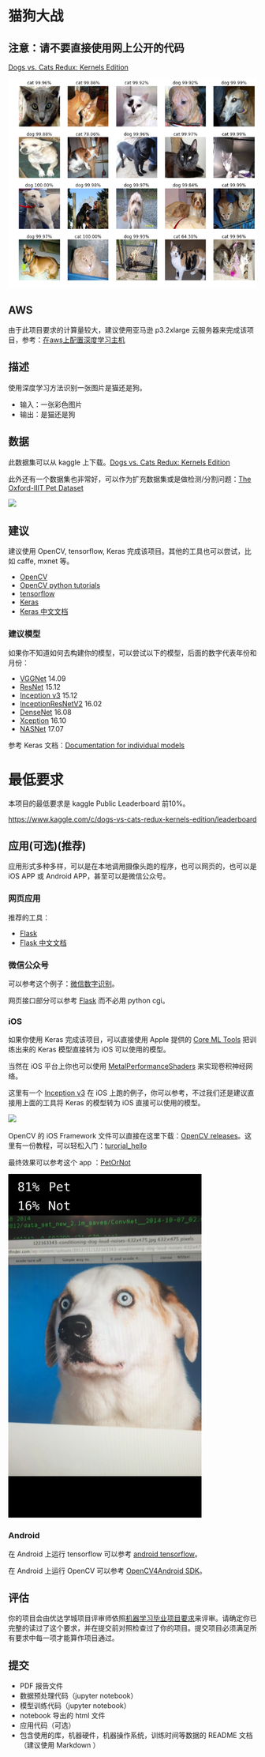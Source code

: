 # 猫狗大战

## 注意：请不要直接使用网上公开的代码

[Dogs vs. Cats Redux: Kernels Edition
](https://www.kaggle.com/c/dogs-vs-cats-redux-kernels-edition)

![](dogvscat.png)

## AWS

由于此项目要求的计算量较大，建议使用亚马逊 p3.2xlarge 云服务器来完成该项目，参考：[在aws上配置深度学习主机 ](https://zhuanlan.zhihu.com/p/25066187)

## 描述

使用深度学习方法识别一张图片是猫还是狗。

* 输入：一张彩色图片
* 输出：是猫还是狗

## 数据

此数据集可以从 kaggle 上下载。[Dogs vs. Cats Redux: Kernels Edition](https://www.kaggle.com/c/dogs-vs-cats-redux-kernels-edition/data)

此外还有一个数据集也非常好，可以作为扩充数据集或是做检测/分割问题：[The Oxford-IIIT Pet Dataset](http://www.robots.ox.ac.uk/~vgg/data/pets/)

![](http://www.robots.ox.ac.uk/~vgg/data/pets/pet_annotations.jpg)

## 建议

建议使用 OpenCV, tensorflow, Keras 完成该项目。其他的工具也可以尝试，比如 caffe, mxnet 等。

* [OpenCV](https://github.com/opencv/opencv)
* [OpenCV python tutorials](http://docs.opencv.org/3.1.0/d6/d00/tutorial_py_root.html)
* [tensorflow](https://github.com/tensorflow/tensorflow)
* [Keras](https://github.com/fchollet/keras)
* [Keras 中文文档](http://keras-cn.readthedocs.io/)

### 建议模型

如果你不知道如何去构建你的模型，可以尝试以下的模型，后面的数字代表年份和月份：

* [VGGNet](https://arxiv.org/abs/1409.1556) 14.09
* [ResNet](https://arxiv.org/abs/1512.03385) 15.12
* [Inception v3](https://arxiv.org/abs/1512.00567) 15.12
* [InceptionResNetV2](https://arxiv.org/abs/1602.07261) 16.02
* [DenseNet](https://arxiv.org/abs/1608.06993) 16.08
* [Xception](https://arxiv.org/abs/1610.02357) 16.10
* [NASNet](https://arxiv.org/abs/1707.07012) 17.07

参考 Keras 文档：[Documentation for individual models](https://keras.io/applications/#documentation-for-individual-models)

# 最低要求

本项目的最低要求是 kaggle Public Leaderboard 前10%。

https://www.kaggle.com/c/dogs-vs-cats-redux-kernels-edition/leaderboard

## 应用(可选)(推荐)

应用形式多种多样，可以是在本地调用摄像头跑的程序，也可以网页的，也可以是 iOS APP 或 Android APP，甚至可以是微信公众号。

### 网页应用

推荐的工具：

* [Flask](https://github.com/pallets/flask)
* [Flask 中文文档](http://docs.jinkan.org/docs/flask/)

### 微信公众号

可以参考这个例子：[微信数字识别](https://github.com/ypwhs/wechat_digit_recognition)。

网页接口部分可以参考 [Flask](https://github.com/pallets/flask) 而不必用 python cgi。

### iOS

如果你使用 Keras 完成该项目，可以直接使用 Apple 提供的 [Core ML Tools](https://developer.apple.com/documentation/coreml/converting_trained_models_to_core_ml) 把训练出来的 Keras 模型直接转为 iOS 可以使用的模型。

当然在 iOS 平台上你也可以使用 [MetalPerformanceShaders](https://developer.apple.com/reference/metalperformanceshaders) 来实现卷积神经网络。

这里有一个 [Inception v3](https://github.com/shu223/iOS-10-Sampler/blob/master/iOS-10-Sampler/Samples/Inception3Net.swift) 在 iOS 上跑的例子，你可以参考，不过我们还是建议直接用上面的工具将 Keras 的模型转为 iOS 直接可以使用的模型。

![](https://raw.githubusercontent.com/shu223/iOS-10-Sampler/master/README_resources/imagerecog.gif)

OpenCV 的 iOS Framework 文件可以直接在这里下载：[OpenCV releases](https://github.com/opencv/opencv/releases)。这里有一份教程，可以轻松入门：[turorial_hello](https://docs.opencv.org/master/d7/d88/tutorial_hello.html)

最终效果可以参考这个 app ：[PetOrNot](https://itunes.apple.com/cn/app/petornot/id926645155)

![PetOrNot](PetOrNot.jpeg)

### Android

在 Android 上运行 tensorflow 可以参考 [android tensorflow](https://github.com/tensorflow/tensorflow/tree/master/tensorflow/examples/android)。

在 Android 上运行 OpenCV 可以参考 [OpenCV4Android SDK](http://docs.opencv.org/master/da/d2a/tutorial_O4A_SDK.html)。

## 评估

你的项目会由优达学城项目评审师依照[机器学习毕业项目要求](https://review.udacity.com/#!/rubrics/273/view)来评审。请确定你已完整的读过了这个要求，并在提交前对照检查过了你的项目。提交项目必须满足所有要求中每一项才能算作项目通过。

## 提交

* PDF 报告文件
* 数据预处理代码（jupyter notebook）
* 模型训练代码（jupyter notebook）
* notebook 导出的 html 文件
* 应用代码（可选）
* 包含使用的库，机器硬件，机器操作系统，训练时间等数据的 README 文档（建议使用 Markdown ）

